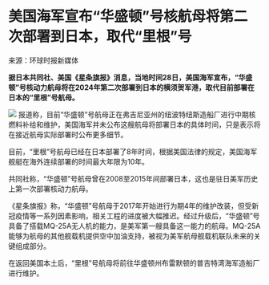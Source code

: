 # 美国海军宣布“华盛顿”号核航母将第二次部署到日本，取代“里根”号

来源：环球时报新媒体

**据日本共同社、美国《星条旗报》消息，当地时间28日，美国海军宣布，“华盛顿”号核动力航母将在2024年第二次部署到日本的横须贺军港，取代目前部署在日本的“里根”号航母。**

![](https://inews.gtimg.com/om_bt/OM1Js3rxpQscv4BxbIHZ7VALfk7KgRLPjSjUjdA3_m7nEAA/1000)
报道称，目前“华盛顿”号航母正在弗吉尼亚州的纽波特纽斯造船厂进行中期核燃料补给和维护，美国海军并未公布这艘航母将部署日本的具体时间，只是表示将在接近航母实际部署时公布更多细节。

目前，“里根”号航母已经在日本部署了8年时间，根据美国法律的规定，美国海军舰艇在海外连续部署的时间最大年限为10年。

共同社称，“华盛顿”号航母曾在2008至2015年间部署日本，这也是驻日美军历史上第一次部署核动力航母。

《星条旗报》称，“华盛顿”号航母于2017年开始进行为期4年的维护改装，但受新冠疫情等一系列因素影响，相关工程的进度被大幅推迟。经过升级后，“华盛顿”号具备了搭载MQ-25A无人机的能力，是美军第一艘具备这一能力的航母。MQ-25A能够为航母的其他舰载机提供空中加油支持，被视为美军航母舰载机联队未来的关键组成部分。

在返回美国本土后，“里根”号航母将前往华盛顿州布雷默顿的普吉特湾海军造船厂进行维护。

